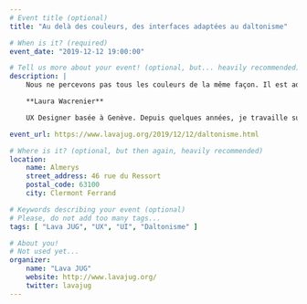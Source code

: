 ```yaml
---
# Event title (optional)
title: "Au delà des couleurs, des interfaces adaptées au daltonisme"

# When is it? (required)
event_date: "2019-12-12 19:00:00"

# Tell us more about your event! (optional, but... heavily recommended)
description: |
    Nous ne percevons pas tous les couleurs de la même façon. Il est admis que 4,5% de la population a des difficultés à distinguer certaines teintes comme le rouge ou le vert. Et pourtant, nous continuons à utiliser ces couleurs comme des standards d’information dans nos interfaces. Erreurs en rouge, validations en vert… Pour les personnes daltoniennes, grand nombre de services en ligne sont tout simplement inutilisables. Alors comment renverser cette tendance ? Une interface accessible aux daltoniens doit-elle forcément être moche ? Pénible à mettre en place ? Essayons ensemble de transformer cette contrainte d’accessibilité en moteur pour de meilleures expériences. Que vous soyez designer, chef de projet, développeur, vous pouvez tous agir sur ce sujet. Nous verrons ensemble les bonnes pratiques et les outils à utiliser pour s’assurer que nos produits sont accessibles à tous les types de daltonisme. Mais surtout nous verrons comment sensibiliser vos équipes à ce sujet.

    **Laura Wacrenier**

    UX Designer basée à Genève. Depuis quelques années, je travaille sur des produits destinés aux développeurs et développeuses - SonarQube et SonarCloud. En parallèle, je me passionne pour l’accessibilité et j’apprends aux enfants à coder des sites web en HTML.

event_url: https://www.lavajug.org/2019/12/12/daltonisme.html

# Where is it? (optional, but then again, heavily recommended)
location:
    name: Almerys
    street_address: 46 rue du Ressort
    postal_code: 63100
    city: Clermont Ferrand

# Keywords describing your event (optional)
# Please, do not add too many tags...
tags: [ "Lava JUG", "UX", "UI", "Daltonisme" ]

# About you!
# Not used yet...
organizer:
    name: "Lava JUG"
    website: http://www.lavajug.org/
    twitter: lavajug
---
```

